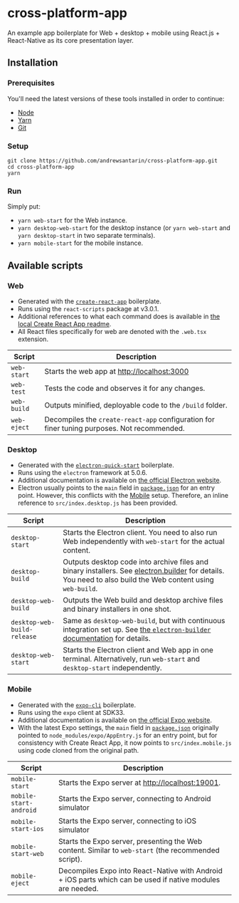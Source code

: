 # cross-platform-app

An example app boilerplate for Web + desktop + mobile using React.js + React-Native as its core presentation layer.

## Installation

### Prerequisites
You'll need the latest versions of these tools installed in order to continue:
- [Node](https://node.js.org/)
- [Yarn](https://yarnpkg.com)
- [Git](https://git-scm.com/)

### Setup

```
git clone https://github.com/andrewsantarin/cross-platform-app.git
cd cross-platform-app
yarn
```

### Run

Simply put:

- `yarn web-start` for the Web instance.
- `yarn desktop-web-start` for the desktop instance (or `yarn web-start` and `yarn desktop-start` in two separate terminals).
- `yarn mobile-start` for the mobile instance.

## Available scripts

### Web
- Generated with the [`create-react-app`](https://github.com/facebook/create-react-app) boilerplate.
- Runs using the `react-scripts` package at v3.0.1.
- Additional references to what each command does is available in [the local Create React App readme](./CREATE-REACT-APP-README.md).
- All React files specifically for web are denoted with the `.web.tsx` extension.

| Script      | Description                                                                                 |
|-------------|---------------------------------------------------------------------------------------------|
| `web-start` | Starts the web app at [http://localhost:3000](http://localhost:3000)                        |
| `web-test`  | Tests the code and observes it for any changes.                                             |
| `web-build` | Outputs minified, deployable code to the `/build` folder.                                   |
| `web-eject` | Decompiles the `create-react-app` configuration for finer tuning purposes. Not recommended. |

### Desktop
- Generated with the [`electron-quick-start`](https://github.com/electron/electron-quick-start) boilerplate.
- Runs using the `electron` framework at 5.0.6.
- Additional documentation is available on [the official Electron website](https://electronjs.org/).
- Electron usually points to the `main` field in [`package.json`](./package.json) for an entry point. However, this conflicts with the [Mobile](#Mobile) setup. Therefore, an inline reference to `src/index.desktop.js` has been provided.

| Script                        | Description                                                                                                                                                                               |
|-------------------------------|-------------------------------------------------------------------------------------------------------------------------------------------------------------------------------------------|
| `desktop-start`               | Starts the Electron client. You need to also run Web independently with `web-start` for the actual content.                                                                               |
| `desktop-build`               | Outputs desktop code into archive files and binary installers. See [electron.builder](https://www.electron.build/) for details. You need to also build the Web content using `web-build`. |
| `desktop-web-build`         | Outputs the Web build and desktop archive files and binary installers in one shot.                                                                                                        |
| `desktop-web-build-release` | Same as `desktop-web-build`, but with continuous integration set up. See [the `electron-builder` documentation](https://www.electron.build/configuration/publish) for details.          |
| `desktop-web-start`         | Starts the Electron client and Web app in one terminal. Alternatively, run `web-start` and `desktop-start` independently.                                                                 |


### Mobile
- Generated with the [`expo-cli`](https://docs.expo.io/versions/latest/workflow/expo-cli) boilerplate.
- Runs using the `expo` client at SDK33.
- Additional documentation is available on [the official Expo website](https://expo.io/).
- With the latest Expo settings, the `main` field in [`package.json`](./package.json) originally pointed to `node_modules/expo/AppEntry.js` for an entry point, but for consistency with Create React App, it now points to `src/index.mobile.js` using code cloned from the original path.

| Script                 | Description                                                                                                |
|------------------------|------------------------------------------------------------------------------------------------------------|
| `mobile-start`         | Starts the Expo server at [http://localhost:19001](http://localhost:3000).                                 |
| `mobile-start-android` | Starts the Expo server, connecting to Android simulator                                                    |
| `mobile-start-ios`     | Starts the Expo server, connecting to iOS simulator                                                        |
| `mobile-start-web`     | Starts the Expo server, presenting the Web content. Similar to `web-start` (the recommended script).       |
| `mobile-eject`         | Decompiles Expo into React-Native with Android + iOS parts which can be used if native modules are needed. |

